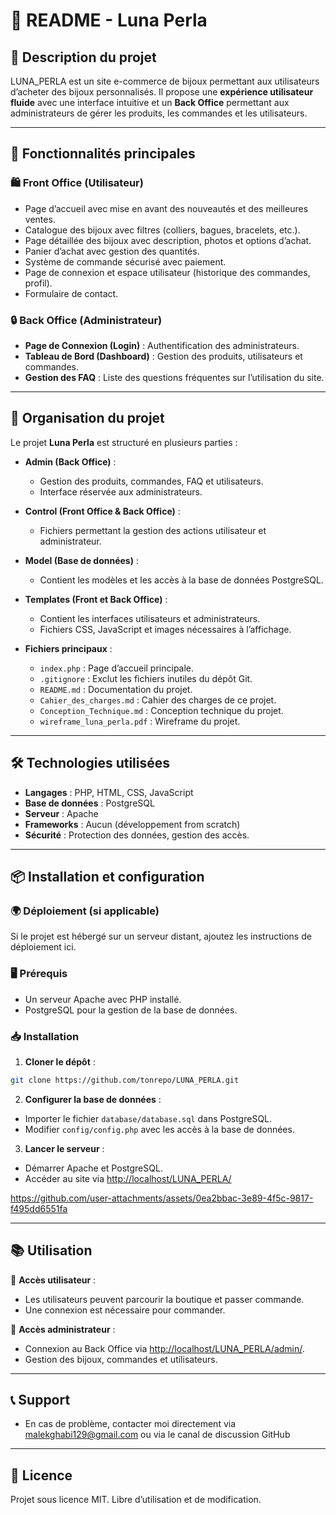 # 📖 README - Luna Perla

## 📌 Description du projet

LUNA_PERLA est un site e-commerce de bijoux permettant aux utilisateurs d’acheter des bijoux personnalisés. Il propose une **expérience utilisateur fluide** avec une interface intuitive et un **Back Office** permettant aux administrateurs de gérer les produits, les commandes et les utilisateurs.

---

## 🚀 Fonctionnalités principales

### **🛍️ Front Office (Utilisateur)**

- Page d’accueil avec mise en avant des nouveautés et des meilleures ventes.
- Catalogue des bijoux avec filtres (colliers, bagues, bracelets, etc.).
- Page détaillée des bijoux avec description, photos et options d’achat.
- Panier d’achat avec gestion des quantités.
- Système de commande sécurisé avec paiement.
- Page de connexion et espace utilisateur (historique des commandes, profil).
- Formulaire de contact.

### **🔒 Back Office (Administrateur)**

- **Page de Connexion (Login)** : Authentification des administrateurs.
- **Tableau de Bord (Dashboard)** : Gestion des produits, utilisateurs et commandes.
- **Gestion des FAQ** : Liste des questions fréquentes sur l’utilisation du site.

---

## 📁 Organisation du projet

Le projet **Luna Perla** est structuré en plusieurs parties :

- **Admin (Back Office)** :
  - Gestion des produits, commandes, FAQ et utilisateurs.
  - Interface réservée aux administrateurs.

- **Control (Front Office & Back Office)** :
  - Fichiers permettant la gestion des actions utilisateur et administrateur.

- **Model (Base de données)** :
  - Contient les modèles et les accès à la base de données PostgreSQL.

- **Templates (Front et Back Office)** :
  - Contient les interfaces utilisateurs et administrateurs.
  - Fichiers CSS, JavaScript et images nécessaires à l’affichage.

- **Fichiers principaux** :
  - `index.php` : Page d’accueil principale.
  - `.gitignore` : Exclut les fichiers inutiles du dépôt Git.
  - `README.md` : Documentation du projet.
  - `Cahier_des_charges.md` : Cahier des charges de ce projet.
  - `Conception_Technique.md` : Conception technique du projet.
  - `wireframe_luna_perla.pdf` : Wireframe du projet.

---

## 🛠 Technologies utilisées

- **Langages** : PHP, HTML, CSS, JavaScript
- **Base de données** : PostgreSQL
- **Serveur** : Apache
- **Frameworks** : Aucun (développement from scratch)
- **Sécurité** : Protection des données, gestion des accès.

---

## 📦 Installation et configuration

### 🌍 Déploiement (si applicable)

Si le projet est hébergé sur un serveur distant, ajoutez les instructions de déploiement ici.

### 🖥️ Prérequis

- Un serveur Apache avec PHP installé.
- PostgreSQL pour la gestion de la base de données.

### 📥 Installation

1. **Cloner le dépôt** :

```bash
git clone https://github.com/tonrepo/LUNA_PERLA.git
```

2. **Configurer la base de données** :

- Importer le fichier `database/database.sql` dans PostgreSQL.
- Modifier `config/config.php` avec les accès à la base de données.

3. **Lancer le serveur** :

- Démarrer Apache et PostgreSQL.
- Accéder au site via <http://localhost/LUNA_PERLA/>

https://github.com/user-attachments/assets/0ea2bbac-3e89-4f5c-9817-f495dd6551fa

---

## 📚 Utilisation

🔹 **Accès utilisateur** :

- Les utilisateurs peuvent parcourir la boutique et passer commande.
- Une connexion est nécessaire pour commander.

🔹 **Accès administrateur** :

- Connexion au Back Office via <http://localhost/LUNA_PERLA/admin/>.
- Gestion des bijoux, commandes et utilisateurs.

---

## 📞 Support

- En cas de problème, contacter moi directement via <malekghabi129@gmail.com> ou  via le canal de discussion GitHub
---

## 📜 Licence

Projet sous licence MIT. Libre d’utilisation et de modification.
